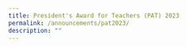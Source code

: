 ```yaml
---
title: President's Award for Teachers (PAT) 2023
permalink: /announcements/pat2023/
description: ""
---
```


